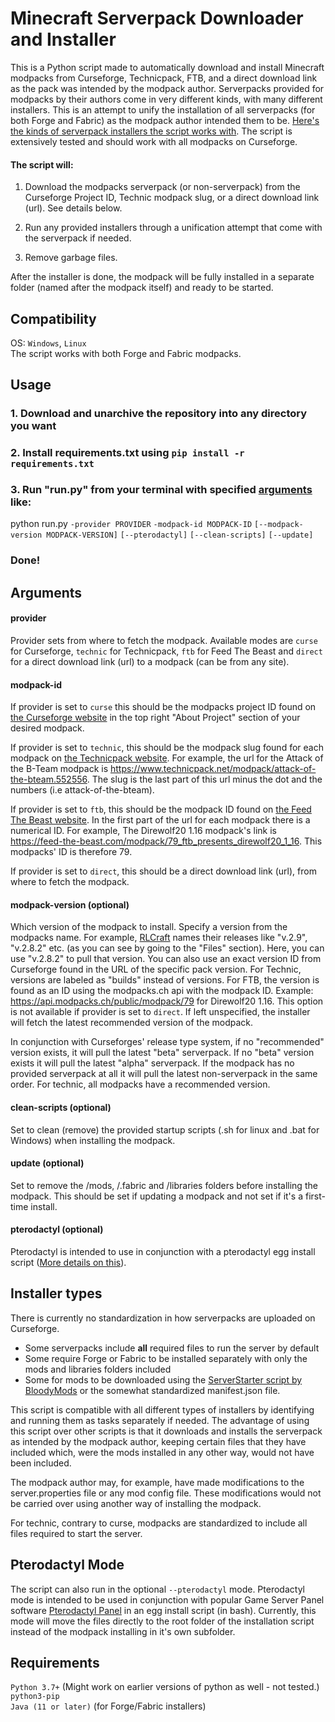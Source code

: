 # Minecraft Serverpack Downloader and Installer

This is a Python script made to automatically download and install Minecraft modpacks from 
Curseforge, Technicpack, FTB, and a direct download link as the pack was intended by the modpack author. Serverpacks provided for modpacks by their authors come in very different kinds, with many different installers. This is an attempt to unify the installation of all serverpacks (for both Forge and Fabric) as the modpack author intended them to be. [Here's the kinds of serverpack installers the script works with](#installer-types). The script is extensively tested and should work with all modpacks on Curseforge.

#### The script will:
1. Download the modpacks serverpack (or non-serverpack) from the Curseforge Project ID, Technic modpack slug, or a direct download link (url). See details below.

2. Run any provided installers through a unification attempt that come with the serverpack if needed.

3. Remove garbage files.

After the installer is done, the modpack will be fully installed in a separate folder (named after the modpack itself) and ready to be started.

## Compatibility
OS: ```Windows```, ```Linux```  
The script works with both Forge and Fabric modpacks.

## Usage
### 1. Download and unarchive the repository into any directory you want

### 2. Install requirements.txt using ```pip install -r requirements.txt```

### 3. Run "run.py" from your terminal with specified [arguments](#arguments) like:
python run.py ```-provider PROVIDER``` ```-modpack-id MODPACK-ID``` ```[--modpack-version MODPACK-VERSION]``` ```[--pterodactyl]``` ```[--clean-scripts]``` ```[--update]```

### Done!

## Arguments
#### provider
Provider sets from where to fetch the modpack. Available modes are ```curse``` for Curseforge, ```technic``` for Technicpack, ```ftb``` for Feed The Beast and ```direct``` for a direct download link (url) to a modpack (can be from any site).
#### modpack-id
If provider is set to ```curse``` this should be the modpacks project ID found on <a href="https://www.curseforge.com/minecraft/modpacks">the Curseforge website</a> in the top right "About Project" section of your desired modpack.

If provider is set to ```technic```, this should be the modpack slug found for each modpack on <a href="https://www.technicpack.net/modpacks/official"> the Technicpack website</a>. For example, the url for the Attack of the B-Team modpack is https://www.technicpack.net/modpack/attack-of-the-bteam.552556. The slug is the last part of this url minus the dot and the numbers (i.e attack-of-the-bteam).

If provider is set to ```ftb```, this should be the modpack ID found on <a href="https://feed-the-beast.com/modpack"> the Feed The Beast website</a>. In the first part of the url for each modpack there is a numerical ID. For example, The Direwolf20 1.16 modpack's link is https://feed-the-beast.com/modpack/79_ftb_presents_direwolf20_1_16. This modpacks' ID is therefore 79.

If provider is set to ```direct```, this should be a direct download link (url), from where to fetch the modpack.
#### modpack-version (optional)
Which version of the modpack to install. Specify a version from the modpacks name. For example, <a href="https://www.curseforge.com/minecraft/modpacks/rlcraft">RLCraft</a> names their releases like "v.2.9", "v.2.8.2" etc. (as you can see by going to the "Files" section). Here, you can use "v.2.8.2" to pull that version. You can also use an exact version ID from Curseforge found in the URL of the specific pack version. For Technic, versions are labeled as "builds" instead of versions. For FTB, the version is found as an ID using the modpacks.ch api with the modpack ID. Example: https://api.modpacks.ch/public/modpack/79 for Direwolf20 1.16. This option is not available if provider is set to ```direct```. If left unspecified, the installer will fetch the latest recommended version of the modpack.

In conjunction with Curseforges' release type system, if no "recommended" version exists, it will pull the latest "beta" serverpack. If no "beta" version exists it will pull the latest "alpha" serverpack. If the modpack has no provided serverpack at all it will pull the latest non-serverpack in the same order. For technic, all modpacks have a recommended version.
#### clean-scripts (optional)
Set to clean (remove) the provided startup scripts (.sh for linux and .bat for Windows) when installing the modpack.
#### update (optional)
Set to remove the /mods, /.fabric and /libraries folders before installing the modpack. This should be set if updating a modpack and not set if it's a first-time install.

#### pterodactyl (optional)
Pterodactyl is intended to use in conjunction with a pterodactyl egg install script ([More details on this](#pterodactyl-mode)).

## Installer types
There is currently no standardization in how serverpacks are uploaded on Curseforge. 
* Some serverpacks include **all** required files to run the server by default
* Some require Forge or Fabric to be installed separately with only the mods and libraries folders included
* Some for mods to be downloaded using the [ServerStarter script by BloodyMods](https://github.com/BloodyMods/ServerStarter) or the somewhat standardized manifest.json file. 

This script is compatible with all different types of installers by identifying and running them as tasks separately if needed. The advantage of using this script over other scripts is that it downloads and installs the serverpack as intended by the modpack author, keeping certain files that they have included which, were the mods installed in any other way, would not have been included. 

The modpack author may, for example, have made modifications to the server.properties file or any mod config file. These modifications would not be carried over using another way of installing the modpack.

For technic, contrary to curse, modpacks are standardized to include all files required to start the server.

## Pterodactyl Mode
The script can also run in the optional ```--pterodactyl``` mode. Pterodactyl mode is intended to be used in conjunction with popular Game Server Panel software [Pterodactyl Panel](https://github.com/pterodactyl/panel) in an egg install script (in bash). Currently, this mode will move the files directly to the root folder of the installation script instead of the modpack installing in it's own subfolder.

## Requirements
```Python 3.7+``` (Might work on earlier versions of python as well - not tested.)  
```python3-pip```  
```Java (11 or later)``` (for Forge/Fabric installers)
